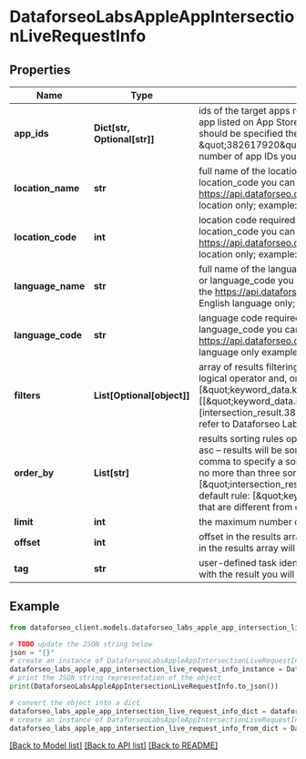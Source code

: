 # DataforseoLabsAppleAppIntersectionLiveRequestInfo


## Properties

Name | Type | Description | Notes
------------ | ------------- | ------------- | -------------
**app_ids** | **Dict[str, Optional[str]]** | ids of the target apps required field IDs of the target mobile applications on App Store; you can find the ID in the URL of every app listed on App Store; example: in the URL https://apps.apple.com/us/app/id835599320 the id is 835599320; the ids should be specified the following way: \&quot;app_ids\&quot;: { \&quot;1\&quot;: \&quot;686449807\&quot;, \&quot;2\&quot;: \&quot;382617920\&quot; } if you specify a single ID here, the API will return results only for one application; the maximum number of app IDs you can specify in this object is 20 | [optional] 
**location_name** | **str** | full name of the location required field if you don’t specify location_code Note: it is required to specify either location_name or location_code you can receive the list of available locations with their location_name by making a separate request to https://api.dataforseo.com/v3/dataforseo_labs/locations_and_languages; Note: this endpoint currently supports the US location only; example: United States | [optional] 
**location_code** | **int** | location code required field if you don’t specify location_name Note: it is required to specify either location_name or location_code you can receive the list of available locations with their location_code by making a separate request to https://api.dataforseo.com/v3/dataforseo_labs/locations_and_languages; Note: this endpoint currently supports the US location only; example: 2840 | [optional] 
**language_name** | **str** | full name of the language required field if you don’t specify language_code Note: it is required to specify either language_name or language_code you can receive the list of available languages with their language_name by making a separate request to the https://api.dataforseo.com/v3/dataforseo_labs/locations_and_languages; Note: this endpoint currently supports the English language only; example: English | [optional] 
**language_code** | **str** | language code required field if you don’t specify language_name Note: it is required to specify either language_name or language_code you can receive the list of available languages with their language_code by making a separate request to the https://api.dataforseo.com/v3/dataforseo_labs/locations_and_languages; Note: this endpoint currently supports the English language only example: en | [optional] 
**filters** | **List[Optional[object]]** | array of results filtering parameters optional field you can add several filters at once (8 filters maximum) you should set a logical operator and, or between the conditions the following operators are supported: &lt;, &lt;&#x3D;, &gt;, &gt;&#x3D;, &#x3D;, &lt;&gt;, in, not_in example: [\&quot;keyword_data.keyword_info.search_volume\&quot;,\&quot;&gt;\&quot;,500] [[\&quot;keyword_data.keyword_info.search_volume\&quot;,\&quot;&lt;&gt;\&quot;,500],\&quot;and\&quot;,[intersection_result.382617920.rank_group\&quot;,\&quot;&gt;&#x3D;\&quot;,\&quot;10\&quot;]] for more information about filters, please refer to Dataforseo Labs – Filters or this help center guide | [optional] 
**order_by** | **List[str]** | results sorting rules optional field you can use the same values as in the filters array to sort the results; possible sorting types: asc – results will be sorted in the ascending order; desc – results will be sorted in the descending order; you should use a comma to specify a sorting type; example: [\&quot;intersection_result.382617920.rank_absolute,asc\&quot;] Note: you can set no more than three sorting rules in a single request; you should use a comma to separate several sorting rules; example: [\&quot;intersection_result.382617920.rank_absolute,desc\&quot;,\&quot;keyword_data.keyword_info.search_volume,asc\&quot;] default rule: [\&quot;keyword_data.keyword_info.search_volume,desc\&quot;] Note: if the item_types array contains item types that are different from organic, the results will be ordered by the first item type in the array | [optional] 
**limit** | **int** | the maximum number of returned keywords optional field default value: 100 maximum value: 1000 | [optional] 
**offset** | **int** | offset in the results array of returned keywords optional field default value: 0 if you specify the 10 value, the first ten keywords in the results array will be omitted and the data will be provided for the successive keywords | [optional] 
**tag** | **str** | user-defined task identifier optional field the character limit is 255 you can use this parameter to identify the task and match it with the result you will find the specified tag value in the data object of the response | [optional] 

## Example

```python
from dataforseo_client.models.dataforseo_labs_apple_app_intersection_live_request_info import DataforseoLabsAppleAppIntersectionLiveRequestInfo

# TODO update the JSON string below
json = "{}"
# create an instance of DataforseoLabsAppleAppIntersectionLiveRequestInfo from a JSON string
dataforseo_labs_apple_app_intersection_live_request_info_instance = DataforseoLabsAppleAppIntersectionLiveRequestInfo.from_json(json)
# print the JSON string representation of the object
print(DataforseoLabsAppleAppIntersectionLiveRequestInfo.to_json())

# convert the object into a dict
dataforseo_labs_apple_app_intersection_live_request_info_dict = dataforseo_labs_apple_app_intersection_live_request_info_instance.to_dict()
# create an instance of DataforseoLabsAppleAppIntersectionLiveRequestInfo from a dict
dataforseo_labs_apple_app_intersection_live_request_info_from_dict = DataforseoLabsAppleAppIntersectionLiveRequestInfo.from_dict(dataforseo_labs_apple_app_intersection_live_request_info_dict)
```
[[Back to Model list]](../README.md#documentation-for-models) [[Back to API list]](../README.md#documentation-for-api-endpoints) [[Back to README]](../README.md)



